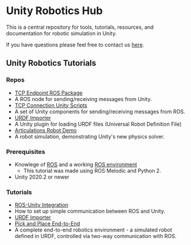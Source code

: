 # Unity Robotics Hub

This is a central repository for tools, tutorials, resources, and documentation for robotic simulation in Unity.

If you have questions please feel free to contact us [here](mailto:unity-robotics@unity3d.com).

## Unity Robotics Tutorials

### Repos
- [TCP Endpoint ROS Package](https://github.com/Unity-Technologies/ROS_TCP_Endpoint)
 - A ROS node for sending/receiving messages from Unity.
- [TCP Connection Unity Scripts](https://github.com/Unity-Technologies/ROS-TCP-Connector)
 - A set of Unity components for sending/receiving messages from ROS. 
- [URDF Importer](https://github.cds.internal.unity3d.com/unity/URDF-Importer)
 - A Unity plugin for loading URDF files (Universal Robot Definition File)
- [Articulations Robot Demo](https://github.com/Unity-Technologies/articulations-robot-demo)
 - A robot simulation, demonstrating Unity's new physics solver.

### Prerequisites
- Knowlege of [ROS](https://www.ros.org/) and a working [ROS environment](https://www.ros.org/install/)
	- This tutorial was made using ROS Melodic and Python 2.
- Unity 2020.2 or newer

### Tutorials
- [ROS-Unity Integration](tutorials/ros_unity_integration/README.md)
 - How to set up simple communication between ROS and Unity.
- [URDF Importer](tutorials/urdf_importer/urdf_tutorial.md)
- [Pick and Place End-to-End](tutorials/pick_and_place/README.md)
 - A complete end-to-end robotics environment - a simulated robot defined in URDF, controlled via two-way communication with ROS.